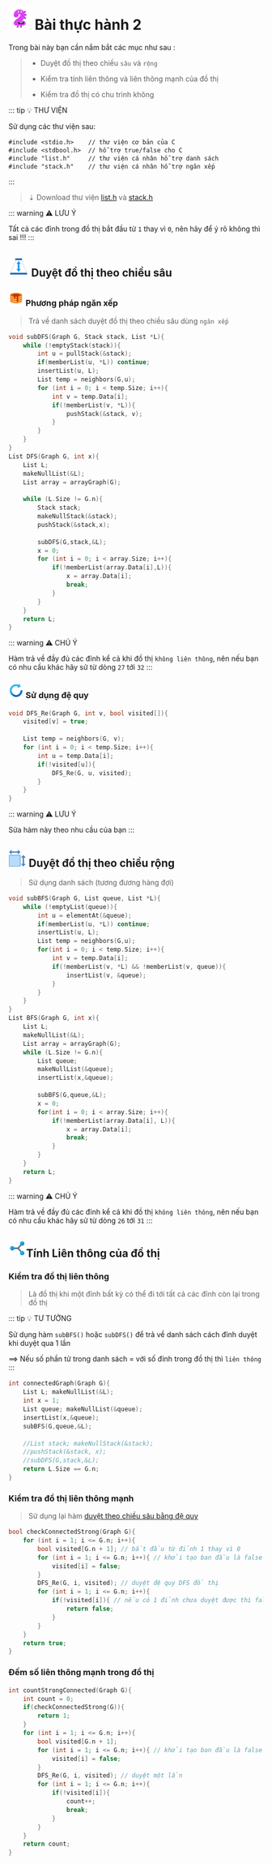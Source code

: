# <img src="https://raw.githubusercontent.com/Zenfection/Image/master/2021/10/08-14-42-09-icons8-2_cute.png" width="45"> Bài thực hành 2

Trong bài này bạn cần nắm bắt các mục như sau : 

> - Duyệt đồ thị theo chiều `sâu` và `rộng`
> 
> - Kiểm tra tính liên thông và liên thông mạnh của đồ thị
>
> - Kiểm tra đồ thị có chu trình không

::: tip 💡 THƯ VIỆN

Sử dụng các thư viện sau:

```c:no-line-numbers
#include <stdio.h>    // thư viện cơ bản của C
#include <stdbool.h>  // hỗ trợ true/false cho C
#include "list.h"     // thư viện cá nhân hỗ trợ danh sách
#include "stack.h"    // thư viện cá nhân hỗ trợ ngăn xếp
```
:::

> ⇣ Download thư viện [list.h](https://github.com/Zenfection/zenctu/blob/main/docs/cosonganh/CT175-Ly_thuyet_do_thi/Thuchanh/source/list.h) và [stack.h](https://github.com/Zenfection/zenctu/blob/main/docs/cosonganh/CT175-Ly_thuyet_do_thi/Thuchanh/source/stack.h)

::: warning ⚠️ LƯU Ý

Tất cả các đỉnh trong đồ thị bắt đầu từ `1` thay vì `0`, nên hãy để ý rõ không thì sai !!!
:::

## <img src="https://raw.githubusercontent.com/Zenfection/Image/master/2021/10/08-14-49-35-icons8-depth.png" width="40"> Duyệt đồ thị theo chiều sâu

### <img src="https://raw.githubusercontent.com/Zenfection/Image/master/2021/10/08-14-50-21-icons8-pancake.png" width="30"> Phương pháp ngăn xếp

> Trả về danh sách duyệt đồ thị theo chiều sâu dùng `ngăn xếp`

```c
void subDFS(Graph G, Stack stack, List *L){
    while (!emptyStack(stack)){
        int u = pullStack(&stack);
        if(memberList(u, *L)) continue;
        insertList(u, L);
        List temp = neighbors(G,u);
        for (int i = 0; i < temp.Size; i++){
            int v = temp.Data[i];
            if(!memberList(v, *L)){
                pushStack(&stack, v);
            }
        }
    }
}
List DFS(Graph G, int x){
    List L;
    makeNullList(&L);
    List array = arrayGraph(G);

    while (L.Size != G.n){
        Stack stack;
        makeNullStack(&stack);
        pushStack(&stack,x);

        subDFS(G,stack,&L);
        x = 0;
        for (int i = 0; i < array.Size; i++){
            if(!memberList(array.Data[i],L)){
                x = array.Data[i];
                break;
            }
        }
    }
    return L;
}
```

::: warning ⚠️ CHÚ Ý

Hàm trả về đầy đủ các đỉnh kể cả khi đồ thị `không liên thông`, nên nếu bạn có nhu cầu khác hãy sử từ dòng `27` tới `32`
:::

### <img src="https://raw.githubusercontent.com/Zenfection/Image/master/2021/10/08-14-51-03-icons8-reset.png" width="30"> Sử dụng đệ quy

```c
void DFS_Re(Graph G, int v, bool visited[]){
    visited[v] = true;

    List temp = neighbors(G, v);
    for (int i = 0; i < temp.Size; i++){
        int u = temp.Data[i];
        if(!visited[u]){
            DFS_Re(G, u, visited);
        }
    }
}
```

::: warning ⚠️ LƯU Ý 

Sửa hàm này theo nhu cầu của bạn
:::

## <img src="https://raw.githubusercontent.com/Zenfection/Image/master/2021/10/08-14-49-40-icons8-surface.png" width="35"> Duyệt đồ thị theo chiều rộng

> Sử dụng danh sách (tương đương hàng đợi)

```c
void subBFS(Graph G, List queue, List *L){
    while (!emptyList(queue)){
        int u = elementAt(&queue);
        if(memberList(u, *L)) continue;
        insertList(u, L);
        List temp = neighbors(G,u);
        for(int i = 0; i < temp.Size; i++){
            int v = temp.Data[i];
            if(!memberList(v, *L) && !memberList(v, queue)){
                insertList(v, &queue);
            }
        }
    }
}
List BFS(Graph G, int x){    
    List L;
    makeNullList(&L);
    List array = arrayGraph(G);
    while (L.Size != G.n){
        List queue;
        makeNullList(&queue);
        insertList(x,&queue);

        subBFS(G,queue,&L);
        x = 0;
        for(int i = 0; i < array.Size; i++){
            if(!memberList(array.Data[i], L)){
                x = array.Data[i];
                break;
            }
        }
    }
    return L;
}
```

::: warning ⚠️ CHÚ Ý

Hàm trả về đầy đủ các đỉnh kể cả khi đồ thị `không liên thông`, nên nếu bạn có nhu cầu khác hãy sử từ dòng `26` tới `31`
:::

## <img src="https://raw.githubusercontent.com/Zenfection/Image/master/2021/10/08-15-42-29-icons8-connect.png" width="35">Tính Liên thông của đồ thị

### Kiểm tra đồ thị liên thông

> Là đồ thị khi một đỉnh bất kỳ có thể đi tới tất cả các đỉnh còn lại trong đồ thị

::: tip 💡 TƯ TƯỞNG

Sử dụng hàm `subBFS()` hoặc `subDFS()` để trả về danh sách cách đỉnh duyệt khi duyệt qua 1 lần

==> Nếu số phần tử trong danh sách = với số đỉnh trong đồ thị thì `liên thông`
:::

```c
int connectedGraph(Graph G){
    List L; makeNullList(&L);
    int x = 1;
    List queue; makeNullList(&queue);
    insertList(x,&queue);
    subBFS(G,queue,&L); 
    
    //List stack; makeNullStack(&stack);
    //pushStack(&stack, x);
    //subDFS(G,stack,&L);
    return L.Size == G.n;
}
```

### Kiểm tra đồ thị liên thông mạnh

> Sử dụng lại hàm [duyệt theo chiều sâu bằng đệ quy](/cosonganh/CT175-Ly_thuyet_do_thi/Thuchanh/2.md#su-dung-đe-quy) 

```c
bool checkConnectedStrong(Graph G){
    for (int i = 1; i <= G.n; i++){
        bool visited[G.n + 1]; // bắt đầu từ đỉnh 1 thay vì 0
        for (int i = 1; i <= G.n; i++){ // khởi tạo ban đầu là false
            visited[i] = false;
        }
        DFS_Re(G, i, visited); // duyệt đệ quy DFS đồ thị
        for (int i = 1; i <= G.n; i++){
            if(!visited[i]){ // nếu có 1 đỉnh chưa duyệt được thì false
                return false;
            }
        }
    }
    return true;
}
```

### Đếm số liên thông mạnh trong đồ thị


```c
int countStrongConnected(Graph G){
    int count = 0;
    if(checkConnectedStrong(G)){
        return 1;
    }
    for (int i = 1; i <= G.n; i++){
        bool visited[G.n + 1];
        for (int i = 1; i <= G.n; i++){ // khởi tạo ban đầu là false
            visited[i] = false;
        }
        DFS_Re(G, i, visited); // duyệt một lần
        for (int i = 1; i <= G.n; i++){
            if(!visited[i]){
                count++;
                break;
            }
        }
    }
    return count;
}
```

